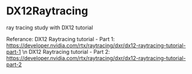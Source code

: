# DX12Raytracing
ray tracing study with DX12 tutorial

Referance:
DX12 Raytracing tutorial - Part 1: https://developer.nvidia.com/rtx/raytracing/dxr/dx12-raytracing-tutorial-part-1 \n
DX12 Raytracing tutorial - Part 2: https://developer.nvidia.com/rtx/raytracing/dxr/dx12-raytracing-tutorial-part-2
